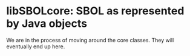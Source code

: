 # libSBOLcore: SBOL as represented by Java objects

We are in the process of moving around the core classes.  They will eventually end up here.
